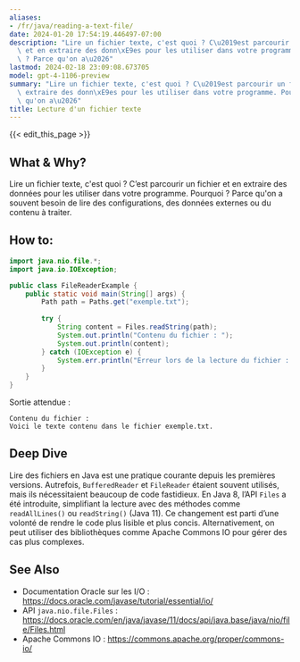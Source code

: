 ```yaml
---
aliases:
- /fr/java/reading-a-text-file/
date: 2024-01-20 17:54:19.446497-07:00
description: "Lire un fichier texte, c'est quoi ? C\u2019est parcourir un fichier\
  \ et en extraire des donn\xE9es pour les utiliser dans votre programme. Pourquoi\
  \ ? Parce qu'on a\u2026"
lastmod: 2024-02-18 23:09:08.673705
model: gpt-4-1106-preview
summary: "Lire un fichier texte, c'est quoi ? C\u2019est parcourir un fichier et en\
  \ extraire des donn\xE9es pour les utiliser dans votre programme. Pourquoi ? Parce\
  \ qu'on a\u2026"
title: Lecture d'un fichier texte
---
```


{{< edit_this_page >}}

## What & Why?
Lire un fichier texte, c'est quoi ? C’est parcourir un fichier et en extraire des données pour les utiliser dans votre programme. Pourquoi ? Parce qu'on a souvent besoin de lire des configurations, des données externes ou du contenu à traiter.

## How to:
```Java
import java.nio.file.*;
import java.io.IOException;

public class FileReaderExample {
    public static void main(String[] args) {
        Path path = Paths.get("exemple.txt");
        
        try {
            String content = Files.readString(path);
            System.out.println("Contenu du fichier : ");
            System.out.println(content);
        } catch (IOException e) {
            System.err.println("Erreur lors de la lecture du fichier : " + e.getMessage());
        }
    }
}
```
Sortie attendue :
```
Contenu du fichier : 
Voici le texte contenu dans le fichier exemple.txt.
```

## Deep Dive
Lire des fichiers en Java est une pratique courante depuis les premières versions. Autrefois, `BufferedReader` et `FileReader` étaient souvent utilisés, mais ils nécessitaient beaucoup de code fastidieux. En Java 8, l’API `Files` a été introduite, simplifiant la lecture avec des méthodes comme `readAllLines()` ou `readString()` (Java 11). Ce changement est parti d’une volonté de rendre le code plus lisible et plus concis. Alternativement, on peut utiliser des bibliothèques comme Apache Commons IO pour gérer des cas plus complexes.

## See Also
- Documentation Oracle sur les I/O : https://docs.oracle.com/javase/tutorial/essential/io/
- API `java.nio.file.Files` : https://docs.oracle.com/en/java/javase/11/docs/api/java.base/java/nio/file/Files.html
- Apache Commons IO : https://commons.apache.org/proper/commons-io/
